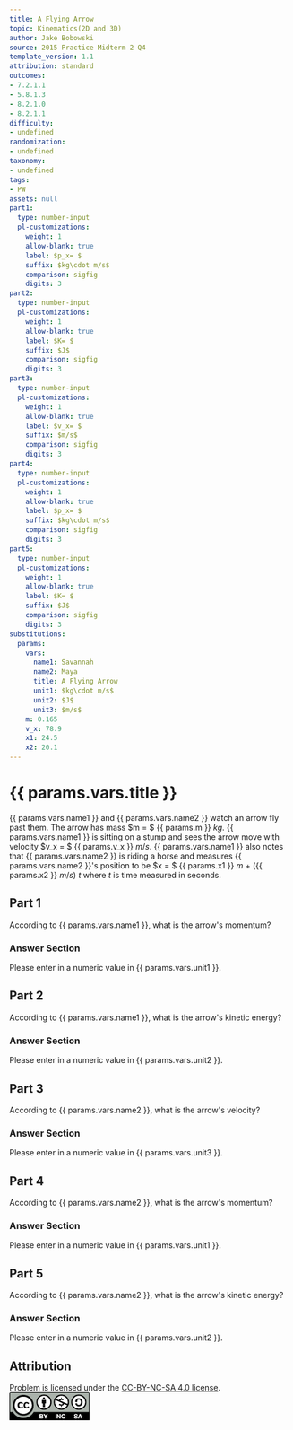 ```yaml
---
title: A Flying Arrow
topic: Kinematics(2D and 3D)
author: Jake Bobowski
source: 2015 Practice Midterm 2 Q4
template_version: 1.1
attribution: standard
outcomes:
- 7.2.1.1
- 5.8.1.3
- 8.2.1.0
- 8.2.1.1
difficulty:
- undefined
randomization:
- undefined
taxonomy:
- undefined
tags:
- PW
assets: null
part1:
  type: number-input
  pl-customizations:
    weight: 1
    allow-blank: true
    label: $p_x= $
    suffix: $kg\cdot m/s$
    comparison: sigfig
    digits: 3
part2:
  type: number-input
  pl-customizations:
    weight: 1
    allow-blank: true
    label: $K= $
    suffix: $J$
    comparison: sigfig
    digits: 3
part3:
  type: number-input
  pl-customizations:
    weight: 1
    allow-blank: true
    label: $v_x= $
    suffix: $m/s$
    comparison: sigfig
    digits: 3
part4:
  type: number-input
  pl-customizations:
    weight: 1
    allow-blank: true
    label: $p_x= $
    suffix: $kg\cdot m/s$
    comparison: sigfig
    digits: 3
part5:
  type: number-input
  pl-customizations:
    weight: 1
    allow-blank: true
    label: $K= $
    suffix: $J$
    comparison: sigfig
    digits: 3
substitutions:
  params:
    vars:
      name1: Savannah
      name2: Maya
      title: A Flying Arrow
      unit1: $kg\cdot m/s$
      unit2: $J$
      unit3: $m/s$
    m: 0.165
    v_x: 78.9
    x1: 24.5
    x2: 20.1
---
```

# {{ params.vars.title }}
{{ params.vars.name1 }} and {{ params.vars.name2 }} watch an arrow fly past them.  The arrow has mass $m = $ {{ params.m }} $kg$.  {{ params.vars.name1 }} is sitting on a stump and sees the arrow move with velocity $v_x = $ {{ params.v_x }} $m/s$. {{ params.vars.name1 }} also notes that {{ params.vars.name2 }} is riding a horse and measures {{ params.vars.name2 }}'s position to be $x = $ {{ params.x1 }} $m$ + ({{ params.x2 }} $m/s$) $t$ where $t$ is time measured in seconds.

## Part 1

According to {{ params.vars.name1 }}, what is the arrow's momentum?

### Answer Section

Please enter in a numeric value in {{ params.vars.unit1 }}.

## Part 2

According to {{ params.vars.name1 }}, what is the arrow's kinetic energy?

### Answer Section

Please enter in a numeric value in {{ params.vars.unit2 }}.

## Part 3

According to {{ params.vars.name2 }}, what is the arrow's velocity?

### Answer Section

Please enter in a numeric value in {{ params.vars.unit3 }}.

## Part 4

According to {{ params.vars.name2 }}, what is the arrow's momentum?

### Answer Section

Please enter in a numeric value in {{ params.vars.unit1 }}.

## Part 5

According to {{ params.vars.name2 }}, what is the arrow's kinetic energy?

### Answer Section

Please enter in a numeric value in {{ params.vars.unit2 }}.

## Attribution

Problem is licensed under the [CC-BY-NC-SA 4.0 license](https://creativecommons.org/licenses/by-nc-sa/4.0/).<br> ![The Creative Commons 4.0 license requiring attribution-BY, non-commercial-NC, and share-alike-SA license.](https://raw.githubusercontent.com/firasm/bits/master/by-nc-sa.png)